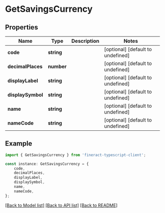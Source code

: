 # GetSavingsCurrency


## Properties

Name | Type | Description | Notes
------------ | ------------- | ------------- | -------------
**code** | **string** |  | [optional] [default to undefined]
**decimalPlaces** | **number** |  | [optional] [default to undefined]
**displayLabel** | **string** |  | [optional] [default to undefined]
**displaySymbol** | **string** |  | [optional] [default to undefined]
**name** | **string** |  | [optional] [default to undefined]
**nameCode** | **string** |  | [optional] [default to undefined]

## Example

```typescript
import { GetSavingsCurrency } from 'fineract-typescript-client';

const instance: GetSavingsCurrency = {
    code,
    decimalPlaces,
    displayLabel,
    displaySymbol,
    name,
    nameCode,
};
```

[[Back to Model list]](../README.md#documentation-for-models) [[Back to API list]](../README.md#documentation-for-api-endpoints) [[Back to README]](../README.md)
